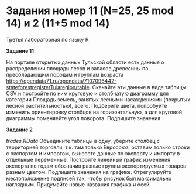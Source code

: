 # Задания номер 11 (N=25, 25 mod 14) и 2 (11+5 mod 14)
Третья лабораторная по языку R

**Задание 11**

На портале открытых данных Тульской области есть данные о распределении площади лесов и запасов древесины по преобладающим породам и группам возраста https://opendata71.ru/opendata/7107096442-stateforestregisterTularegion/table. Скачайте эти данные в виде таблицы CSV и постройте по ним круговую и столбчатую диаграмму для категории Площадь земель, занятых лесными насаждениями (покрытых лесной растительностью), всего. Подберите цвета, попробуйте изменить ориентировку столбцов на горизонтальную, а для круговой диаграммы поменяейте угол поворота. Подпишите значения.


**Задание 2**

 _trades.RData_ Объедините таблицы в одну, уберите столбец с территорией торговли, т.к. там только Евросоюз, оставим только строки с экспортом и импортом, вынесете данные по экспорту и импорту в отдельные переменные. Постройте линейный график изменения экспорта по годам обозначив разные группы экспортируемых товаров разным цветом. Подпишите значения на графике. Отрегулируйте местоположение подписей так, чтобы рисунок был максимально наглядным. Придумайте новые названия графика и осей.
